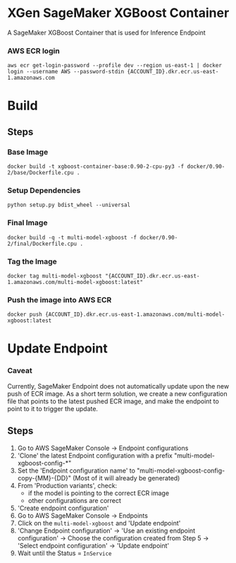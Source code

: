 # XGen SageMaker XGBoost Container
A SageMaker XGBoost Container that is used for Inference Endpoint

### AWS ECR login
```
aws ecr get-login-password --profile dev --region us-east-1 | docker login --username AWS --password-stdin {ACCOUNT_ID}.dkr.ecr.us-east-1.amazonaws.com
```

# Build
## Steps
### Base Image
```
docker build -t xgboost-container-base:0.90-2-cpu-py3 -f docker/0.90-2/base/Dockerfile.cpu .
```

### Setup Dependencies
```
python setup.py bdist_wheel --universal
```

### Final Image
```
docker build -q -t multi-model-xgboost -f docker/0.90-2/final/Dockerfile.cpu .
```

### Tag the Image
```
docker tag multi-model-xgboost "{ACCOUNT_ID}.dkr.ecr.us-east-1.amazonaws.com/multi-model-xgboost:latest"
```

### Push the image into AWS ECR
```
docker push {ACCOUNT_ID}.dkr.ecr.us-east-1.amazonaws.com/multi-model-xgboost:latest
```

# Update Endpoint
### Caveat
Currently, SageMaker Endpoint does not automatically update upon the new push of ECR image. As a short term solution, we create a new configuration file that points to the latest pushed ECR image, and make the endpoint to point to it to trigger the update.

## Steps
1. Go to AWS SageMaker Console -> Endpoint configurations
2. 'Clone' the latest Endpoint configuration with a prefix "multi-model-xgboost-config-*"
3. Set the 'Endpoint configuration name' to "multi-model-xgboost-config-copy-{MM}-{DD}" (Most of it will already be generated)
4. From 'Production variants', check:
   - if the model is pointing to the correct ECR image
   - other configurations are correct
5. 'Create endpoint configuration'
6. Go to AWS SageMaker Console -> Endpoints
7. Click on the `multi-model-xgboost` and 'Update endpoint'
8. 'Change Endpoint configuration' -> 'Use an existing endpoint configuration' -> Choose the configuration created from Step 5 -> 'Select endpoint configuration' -> 'Update endpoint'
9. Wait until the Status = `InService`
